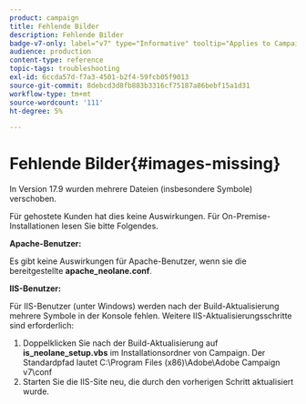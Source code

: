 ```yaml
---
product: campaign
title: Fehlende Bilder
description: Fehlende Bilder
badge-v7-only: label="v7" type="Informative" tooltip="Applies to Campaign Classic v7 only"
audience: production
content-type: reference
topic-tags: troubleshooting
exl-id: 6ccda57d-f7a3-4501-b2f4-59fcb05f9013
source-git-commit: 8debcd3d8fb883b3316cf75187a86bebf15a1d31
workflow-type: tm+mt
source-wordcount: '111'
ht-degree: 5%

---
```


# Fehlende Bilder{#images-missing}



In Version 17.9 wurden mehrere Dateien (insbesondere Symbole) verschoben.

Für gehostete Kunden hat dies keine Auswirkungen. Für On-Premise-Installationen lesen Sie bitte Folgendes.

**Apache-Benutzer:**

Es gibt keine Auswirkungen für Apache-Benutzer, wenn sie die bereitgestellte **apache_neolane.conf**.

**IIS-Benutzer:**

Für IIS-Benutzer (unter Windows) werden nach der Build-Aktualisierung mehrere Symbole in der Konsole fehlen. Weitere IIS-Aktualisierungsschritte sind erforderlich:

1. Doppelklicken Sie nach der Build-Aktualisierung auf **is_neolane_setup.vbs** im Installationsordner von Campaign. Der Standardpfad lautet C:\Program Files (x86)\Adobe\Adobe Campaign v7\conf
1. Starten Sie die IIS-Site neu, die durch den vorherigen Schritt aktualisiert wurde.
